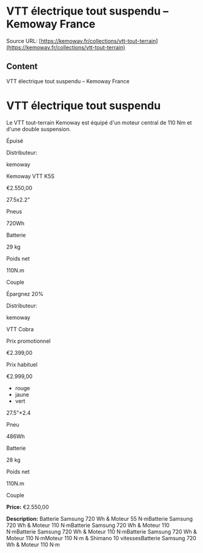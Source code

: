 # VTT électrique tout suspendu – Kemoway France

Source URL: [https://kemoway.fr/collections/vtt-tout-terrain](https://kemoway.fr/collections/vtt-tout-terrain)

## Content

VTT électrique tout suspendu – Kemoway France

# VTT électrique tout suspendu

Le VTT tout-terrain Kemoway est équipé d'un moteur central de 110 Nm et d'une double suspension.

Épuisé

Distributeur:

kemoway

Kemoway VTT K5S

€2.550,00

27.5x2.2"

Pneus

720Wh

Batterie

29 kg

Poids net

110N.m

Couple

Épargnez 20%

Distributeur:

kemoway

VTT Cobra

Prix promotionnel

€2.399,00

Prix habituel

€2.999,00

- rouge
- jaune
- vert

27.5"*2.4

Pneu

486Wh

Batterie

28 kg

Poids net

110N.m

Couple

**Price:** €2.550,00

**Description:**
Batterie Samsung 720 Wh & Moteur 55 N·mBatterie Samsung 720 Wh & Moteur 110 N·mBatterie Samsung 720 Wh & Moteur 110 N·mBatterie Samsung 720 Wh & Moteur 110 N·mBatterie Samsung 720 Wh & Moteur 110 N·mMoteur 110 N·m & Shimano 10 vitessesBatterie Samsung 720 Wh & Moteur 110 N·m
